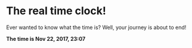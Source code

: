 # The real time clock!

Ever wanted to know what the time is? Well, your journey is about to end!

**The time is Nov 22, 2017, 23:07**
